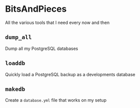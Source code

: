 # BitsAndPieces

All the various tools that I need every now and then

## `dump_all`

Dump all my PostgreSQL databases

## `loaddb`

Quickly load a PostgreSQL backup as a developments database

## `makedb`

Create a `database.yml` file that works on my setup
